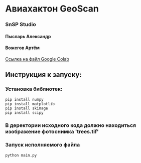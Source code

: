 # Авиахактон GeoScan

### SnSP Studio
#### Пысларь Александр
#### Вожегов Артём

[Ссылка на файл Google Colab](https://colab.research.google.com/drive/1Ql3aXPL3HMZ-gmc2XrpTDjH0PIuUJciA?usp=sharing)

## Инструкция к запуску:

### Установка библиотек:
```
pip install numpy
pip install matplotlib
pip install skimage
pip install scipy
```

### В деректории исходного кода должно находиться изображение фотоснимка 'trees.tif'

### Запуск исполняемого файла
`python main.py`
